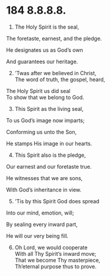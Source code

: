 # 184 8.8.8.8.

1.  The Holy Spirit is the seal,

The foretaste, earnest, and the pledge.

He designates us as God’s own

And guarantees our heritage.

2.  ’Twas after we believed in Christ,\
The word of truth, the gospel, heard,

The Holy Spirit us did seal\
To show that we belong to God.

3.  This Spirit as the living seal,

To us God’s image now imparts;

Conforming us unto the Son,

He stamps His image in our hearts.

4.  This Spirit also is the pledge,

Our earnest and our foretaste true.

He witnesses that we are sons,

With God’s inheritance in view.

5.  ’Tis by this Spirit God does spread

Into our mind, emotion, will;

By sealing every inward part,

He will our very being fill.

6.  Oh Lord, we would cooperate\
With all Thy Spirit’s inward move;\
That we become Thy masterpiece,\
Th’eternal purpose thus to prove.

